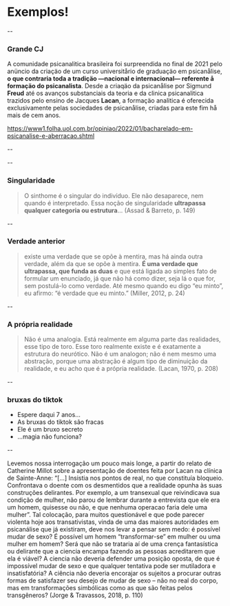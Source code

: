 # Exemplos!

--

###  Grande CJ

A comunidade psicanalitica brasileira foi surpreendida no final de 2021 pelo anüncio da criaçäo de um curso universitårio de graduaçäo em psicanålise, **o que contraria toda a tradiçäo —nacional e internacional— referente å formaçäo do psicanalista**. Desde a criaqäo da psicanålise por Sigmund **Freud** até os avanços substanciais da teoria e da clinica psicanalitica trazidos pelo ensino de Jacques **Lacan**, a formaçäo analitica é oferecida exclusivamente pelas sociedades de psicanålise, criadas para este fim hå mais de cem anos.

https://www1.folha.uol.com.br/opiniao/2022/01/bacharelado-em-psicanalise-e-aberracao.shtml

--

-- 

### Singularidade

> O sinthome é o singular do indivíduo. Ele não desaparece, nem quando é interpretado. Essa noção de singularidade **ultrapassa qualquer categoria ou estrutura**... (Assad & Barreto, p. 149)

--

### Verdade anterior

> existe uma verdade que se opõe à mentira, mas há ainda outra verdade, além da que se opõe à mentira. **É uma verdade que ultrapassa, que funda as duas** e que está ligada ao simples fato de formular um enunciado, já que não há como dizer, seja lá o que for, sem postulá-lo como verdade. Até mesmo quando eu digo “eu minto”, eu afirmo: “é verdade que eu minto.” (Miller, 2012, p. 24)

--

### A própria realidade

> Não é uma analogia. Está realmente em alguma parte das realidades, esse tipo de toro. Esse toro realmente existe e é exatamente a estrutura do neurótico. Não é um analogon; não é nem mesmo uma abstração, porque uma abstração é algum tipo de diminuição da realidade, e eu acho que é a própria realidade. (Lacan, 1970, p. 208)

--

### bruxas do tiktok

- Espere daqui 7 anos...
- As bruxas do tiktok são fracas
- Ele é um bruxo secreto
- ...magia não funciona?

--

Levemos nossa interrogação um pouco mais longe, a partir do relato de Catherine Millot sobre a apresentação de doentes feita por Lacan na clínica de Sainte-Anne: “[…] Insistia nos pontos de real, no que constituía bloqueio. Confrontava o doente com os desmentidos que a realidade opunha às suas construções delirantes. Por exemplo, a um transexual que reivindicava sua condição de mulher, não parou de lembrar durante a entrevista que ele era um homem, quisesse ou não, e que nenhuma operacao faria dele uma mulher”. Tal colocação, para muitos questionável e que pode parecer violenta hoje aos transativistas, vinda de uma das maiores autoridades em psicanálise que já existiram, deve nos levar a pensar sem medo: é possível mudar de sexo? É possível um homem “transformar-se” em mulher ou uma mulher em homem? Será que não se trataria aí de uma crença fantasística ou delirante que a ciencia encampa fazendo as pessoas acreditarem que ela é viável? A ciencia não deveria defender uma posição oposta, de que é impossível mudar de sexo e que qualquer tentativa pode ser mutiladora e insatisfatória? A ciência não deveria encorajar os sujeitos a procurar outras formas de satisfazer seu desejo de mudar de sexo – não no real do corpo, mas em transformações simbólicas como as que são feitas pelos transgêneros? (Jorge & Travassos, 2018, p. 110)